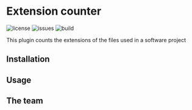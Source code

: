 # Extension counter

![license](https://img.shields.io/github/license/Cryston98/extension_counter)
![issues](https://img.shields.io/github/issues/Cryston98/extension_counter)
![build](https://img.shields.io/appveyor/build/Cryston98/extension_counter)

This plugin counts the extensions of the files used in a software project

## Installation

## Usage

## The team
